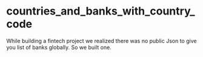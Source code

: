 # countries_and_banks_with_country_code

While building a fintech project we realized there was no public Json to give you list of banks globally. So we built one.

